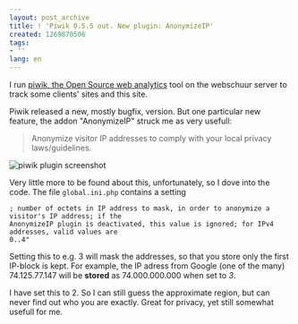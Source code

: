 ```yaml
---
layout: post_archive
title: ! 'Piwik 0.5.5 out. New plugin: AnonymizeIP'
created: 1269870506
tags:
- ''
lang: en
---
```

I run <a href="http://piwik.org/">piwik, the Open Source web analytics</a> tool on the webschuur server to track some clients' sites and this site. 

Piwik released a new, mostly bugfix, version. But one particular new feature, the addon "AnonymizeIP" struck me as very usefull: 
> Anonymize visitor IP addresses to comply with your local privacy laws/guidelines.

![piwik plugin screenshot](http://webschuur.com/files/screenshot_006.png)

Very little more to be found about this, unfortunately, so I dove into the code. 
The file <code>global.ini.php</code> contains a setting 
    
    ; number of octets in IP address to mask, in order to anonymize a visitor's IP address; if the 
    AnonymizeIP plugin is deactivated, this value is ignored; for IPv4 addresses, valid values are 
    0..4"

Setting this to e.g. 3 will mask the addresses, so that you store only the first IP-block is kept. For example, the IP adress from Google (one of the many) 74.125.77.147 will be <strong>stored</strong> as 74.000.000.000 when set to <em>3</em>.

I have set this to 2. So I can still guess the approximate region, but can never find out who you are exactly. Great for privacy, yet still somewhat usefull for me. 

